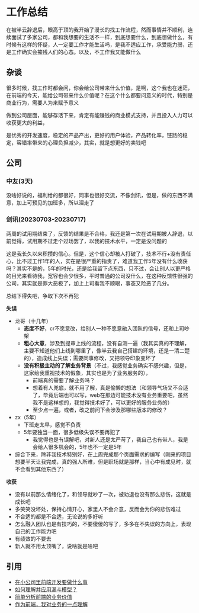 # 工作总结

在被半云辞退后，眼高于顶的我开始了漫长的找工作流程，然而事情并不顺利，连续面试了多家公司，都和我想要的生活不一样，到底想要什么，到底想做什么，有时候有这样的怀疑，人一定要工作才能生活吗，是我不适应工作，承受能力弱，还是工作确实会摧残人们的心态。以及，不工作我又能做什么

## 杂谈

很多时候，找工作时都会问，你会给公司带来什么价值，是啊，这个我也在迷茫，在前端的今天，能给公司带来什么价值呢？在这个什么都要问意义的时代，特别是商业行为，需要人为来赋予意义

做到公司层面，能够存活下来，肯定有能赚钱的商业模式支持，并且投入人力可以收获更大的利益，

是优秀的开发速度，稳定的产品产出，更好的用户体验，产品转化率，链路的稳定，容错率带来的心理负担减少，其实，就是想更好的卖钱吧


## 公司

### 中友(3天)

没啥好说的，福利给的都很好，同事也很好交流，不像剑讯，但是，做的东西不满意，加上可预见的加班多，所以溜走了

### 剑讯(20230703-20230717)

两周的试用期结束了，反馈的结果是不合格，我还是第一次在试用期被人辞退，以前觉得，试用期不过走个过场罢了，以我的技术水平，一定是没问题的

这是我长久以来积攒的信心。但是，这个信心却被人打破了，技术不行+没有责任心，比不过工作1年的人，实在是很严重的指责了，难道我工作5年没有什么收获吗？其实不是的，5年的时光，还是给我留下点东西，只不过，会让别人以更严格的目光来看待我，宽容也会少很多，平时普通的公司没什么，在这种反馈性很强的公司，其实就是罪大恶极了，加上上司看我不顺眼，事态又险恶了几分。

总结下得失吧，争取下次不再犯

**失误**

- 龙哥（十几年）
  - **态度不好**，cr不愿意改，给别人一种不愿意融入团队的信号，还和上司吵架
  - **粗心大意**，涉及到提审上线的流程，没有自测一遍（我其实真的不理解，主要不知道他们上线到哪里了，像半云我自己搭建的环境，还是一清二楚的），造成线上失误；需要同事修改，又把领导印象变坏了
  - **没有积极主动的了解业务背景**（不过，我感觉业务确实不感兴趣，但是，这家给我重视技术的假象，其实也是为了业务服务的），
    - 前端真的需要了解业务吗？
    - 想着有人兜底，就不用了解，真是偷懒的想法（和领导气场又不合适了，毕竟后端也可以写，web在那边可能技术没有业务重要吧，虽然我不是这样想的，我觉得技术好了，可以更好的服务业务的）
    - 至少点一遍，或者，改之前问下会涉及那哪些版本的修改？
- zx（5年）
  - 下班走太早，感觉不负责
  - 5年要独当一面，很多低级失误不要再犯了
    - 我觉得也是有误解吧，对新人还是太严苛了，我自己也有带人，我是会给人很多机会的，5年也不一定是5年
- 综合下来，除非我技术特别好，在上周完成那个页面需求的编写（刚来的项目想要半天让我完成，真的强人所难，但是职场就是那样，当心中有成见时，就不会看到其他东西了）


**收获**

- 没有以前那么情绪化了，和领导就吵了一次，被劝退也没有那么悲伤，这就是成长吧
- 多笑笑没坏处，保持心情开心，家里人不会介意，反而会为你的悲伤难过
- 不合适的都是不合适，无论说的多好听
- 怎么融入团队也是有技巧的，不要傻傻的写了，多多在不失误的方向上，表现自己的工作能力吧
- 有绩效的不要去
- 新人就不用太顶嘴了，说啥就是啥吧

## 引用 

- [在小公司里前端开发要做什么事](http://www.360doc.com/content/16/0520/10/32882454_560653934.shtml)
- [如何理解并应用漏斗模型？](https://zhuanlan.zhihu.com/p/200899462)
- [简单分析前端的业务价值](https://zhuanlan.zhihu.com/p/558844744)
- [作为前端，我对业务的一点理解](https://zhuanlan.zhihu.com/p/260000107)